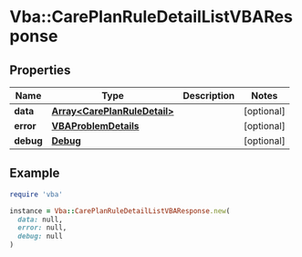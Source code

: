 # Vba::CarePlanRuleDetailListVBAResponse

## Properties

| Name | Type | Description | Notes |
| ---- | ---- | ----------- | ----- |
| **data** | [**Array&lt;CarePlanRuleDetail&gt;**](CarePlanRuleDetail.md) |  | [optional] |
| **error** | [**VBAProblemDetails**](VBAProblemDetails.md) |  | [optional] |
| **debug** | [**Debug**](Debug.md) |  | [optional] |

## Example

```ruby
require 'vba'

instance = Vba::CarePlanRuleDetailListVBAResponse.new(
  data: null,
  error: null,
  debug: null
)
```

